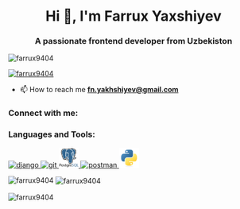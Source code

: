 <h1 align="center">Hi 👋, I'm Farrux Yaxshiyev</h1>
<h3 align="center">A passionate frontend developer from Uzbekiston</h3>

<p align="left"> <img src="https://komarev.com/ghpvc/?username=farrux9404&label=Profile%20views&color=0e75b6&style=flat" alt="farrux9404" /> </p>

<p align="left"> <a href="https://github.com/ryo-ma/github-profile-trophy"><img src="https://github-profile-trophy.vercel.app/?username=farrux9404" alt="farrux9404" /></a> </p>

- 📫 How to reach me **fn.yakhshiyev@gmail.com**

<h3 align="left">Connect with me:</h3>
<p align="left">
</p>

<h3 align="left">Languages and Tools:</h3>
<p align="left"> <a href="https://www.djangoproject.com/" target="_blank" rel="noreferrer"> <img src="https://cdn.worldvectorlogo.com/logos/django.svg" alt="django" width="40" height="40"/> </a> <a href="https://git-scm.com/" target="_blank" rel="noreferrer"> <img src="https://www.vectorlogo.zone/logos/git-scm/git-scm-icon.svg" alt="git" width="40" height="40"/> </a> <a href="https://www.postgresql.org" target="_blank" rel="noreferrer"> <img src="https://raw.githubusercontent.com/devicons/devicon/master/icons/postgresql/postgresql-original-wordmark.svg" alt="postgresql" width="40" height="40"/> </a> <a href="https://postman.com" target="_blank" rel="noreferrer"> <img src="https://www.vectorlogo.zone/logos/getpostman/getpostman-icon.svg" alt="postman" width="40" height="40"/> </a> <a href="https://www.python.org" target="_blank" rel="noreferrer"> <img src="https://raw.githubusercontent.com/devicons/devicon/master/icons/python/python-original.svg" alt="python" width="40" height="40"/> </a> </p>

<p><img align="left" src="https://github-readme-stats.vercel.app/api/top-langs?username=farrux9404&show_icons=true&locale=en&layout=compact" alt="farrux9404" /></p>

<p>&nbsp;<img align="center" src="https://github-readme-stats.vercel.app/api?username=farrux9404&show_icons=true&locale=en" alt="farrux9404" /></p>

<p><img align="center" src="https://github-readme-streak-stats.herokuapp.com/?user=farrux9404&" alt="farrux9404" /></p>
